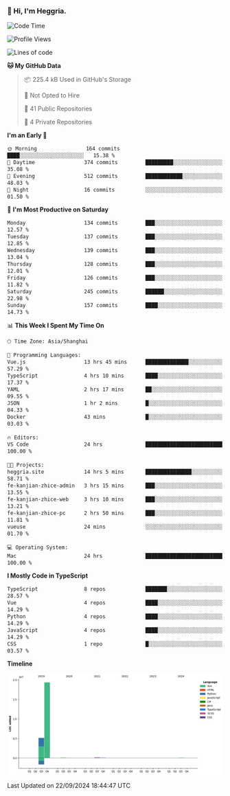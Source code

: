 ### 👋 Hi, I'm Heggria.

<!--START_SECTION:waka-->
![Code Time](http://img.shields.io/badge/Code%20Time-666%20hrs%2020%20mins-blue)

![Profile Views](http://img.shields.io/badge/Profile%20Views-11-blue)

![Lines of code](https://img.shields.io/badge/From%20Hello%20World%20I%27ve%20Written-24.8%20million%20lines%20of%20code-blue)

**🐱 My GitHub Data** 

> 📦 225.4 kB Used in GitHub's Storage 
 > 
> 🚫 Not Opted to Hire
 > 
> 📜 41 Public Repositories 
 > 
> 🔑 4 Private Repositories 
 > 
**I'm an Early 🐤** 

```text
🌞 Morning                164 commits         ████░░░░░░░░░░░░░░░░░░░░░   15.38 % 
🌆 Daytime                374 commits         █████████░░░░░░░░░░░░░░░░   35.08 % 
🌃 Evening                512 commits         ████████████░░░░░░░░░░░░░   48.03 % 
🌙 Night                  16 commits          ░░░░░░░░░░░░░░░░░░░░░░░░░   01.50 % 
```
📅 **I'm Most Productive on Saturday** 

```text
Monday                   134 commits         ███░░░░░░░░░░░░░░░░░░░░░░   12.57 % 
Tuesday                  137 commits         ███░░░░░░░░░░░░░░░░░░░░░░   12.85 % 
Wednesday                139 commits         ███░░░░░░░░░░░░░░░░░░░░░░   13.04 % 
Thursday                 128 commits         ███░░░░░░░░░░░░░░░░░░░░░░   12.01 % 
Friday                   126 commits         ███░░░░░░░░░░░░░░░░░░░░░░   11.82 % 
Saturday                 245 commits         ██████░░░░░░░░░░░░░░░░░░░   22.98 % 
Sunday                   157 commits         ████░░░░░░░░░░░░░░░░░░░░░   14.73 % 
```


📊 **This Week I Spent My Time On** 

```text
🕑︎ Time Zone: Asia/Shanghai

💬 Programming Languages: 
Vue.js                   13 hrs 45 mins      ██████████████░░░░░░░░░░░   57.29 % 
TypeScript               4 hrs 10 mins       ████░░░░░░░░░░░░░░░░░░░░░   17.37 % 
YAML                     2 hrs 17 mins       ██░░░░░░░░░░░░░░░░░░░░░░░   09.55 % 
JSON                     1 hr 2 mins         █░░░░░░░░░░░░░░░░░░░░░░░░   04.33 % 
Docker                   43 mins             █░░░░░░░░░░░░░░░░░░░░░░░░   03.03 % 

🔥 Editors: 
VS Code                  24 hrs              █████████████████████████   100.00 % 

🐱‍💻 Projects: 
heggria.site             14 hrs 5 mins       ███████████████░░░░░░░░░░   58.71 % 
fe-kanjian-zhice-admin   3 hrs 15 mins       ███░░░░░░░░░░░░░░░░░░░░░░   13.55 % 
fe-kanjian-zhice-web     3 hrs 10 mins       ███░░░░░░░░░░░░░░░░░░░░░░   13.21 % 
fe-kanjian-zhice-pc      2 hrs 50 mins       ███░░░░░░░░░░░░░░░░░░░░░░   11.81 % 
vueuse                   24 mins             ░░░░░░░░░░░░░░░░░░░░░░░░░   01.70 % 

💻 Operating System: 
Mac                      24 hrs              █████████████████████████   100.00 % 
```

**I Mostly Code in TypeScript** 

```text
TypeScript               8 repos             ███████░░░░░░░░░░░░░░░░░░   28.57 % 
Vue                      4 repos             ████░░░░░░░░░░░░░░░░░░░░░   14.29 % 
Python                   4 repos             ████░░░░░░░░░░░░░░░░░░░░░   14.29 % 
JavaScript               4 repos             ████░░░░░░░░░░░░░░░░░░░░░   14.29 % 
CSS                      1 repo              █░░░░░░░░░░░░░░░░░░░░░░░░   03.57 % 
```



**Timeline**

![Lines of Code chart](https://raw.githubusercontent.com/heggria/heggria/main/assets/bar_graph.png)


 Last Updated on 22/09/2024 18:44:47 UTC
<!--END_SECTION:waka-->
